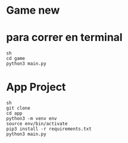 # Game new

# para correr en terminal

```
sh
cd game
python3 main.py
```
# App Project
```
sh
git clone
cd app
python3 -m venv env
source env/bin/activate
pip3 install -r requirements.txt
python3 main.py
```
